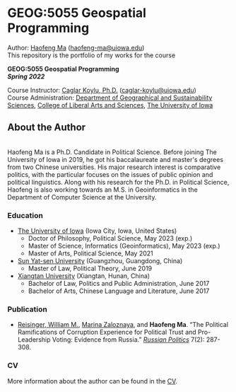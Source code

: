 # GEOG:5055 Geospatial Programming
Author: [Haofeng Ma](https://clas.uiowa.edu/polisci/people/haofeng-ma) (haofeng-ma@uiowa.edu)
<br>This repository is the portfolio of my works for the course

**GEOG:5055 Geospatial Programming
<br>*Spring 2022***

Course Instructor: [Caglar Koylu, Ph.D.](https://clas.uiowa.edu/geography/people/caglar-koylu) (caglar-koylu@uiowa.edu)
<br>Course Administration: [Department of Geographical and Sustainability Sciences](https://clas.uiowa.edu/geography/), [College of Liberal Arts and Sciences](https://clas.uiowa.edu), [The University of Iowa](https://uiowa.edu)

## About the Author
<br>Haofeng Ma is a Ph.D. Candidate in Political Science. Before joining The University of Iowa in 2019, he got his baccalaureate and master's degrees from two Chinese universities. His major research interest is comparative politics, with the particular focuses on the issues of public opinion and political linguistics. Along with his research for the Ph.D. in Political Science, Haofeng is also working towards an M.S. in Geoinformatics in the Department of Computer Science at the University.

### Education
- [The University of Iowa](https://uiowa.edu) (Iowa City, Iowa, United States)
  - Doctor of Philosophy, Political Science, May 2023 (exp.)
  - Master of Science, Informatics (Geoinformatics), May 2023 (exp.)
  - Master of Arts, Political Science, May 2021
- [Sun Yat-sen University](https://www.sysu.edu.cn/sysuen/) (Guangzhou, Guangdong, China)
  - Master of Law, Political Theory, June 2019
- [Xiangtan University](https://en.xtu.edu.cn) (Xiangtan, Hunan, China)
  - Bachelor of Law, Politics and Public Administration, June 2017
  - Bachelor of Arts, Chinese Language and Literature, June 2017

### Publication
- [Reisinger, William M.](https://clas.uiowa.edu/polisci/people/william-m-reisinger), [Marina Zaloznaya](https://clas.uiowa.edu/sociology/people/marina-zaloznaya), and **Haofeng Ma**. “The Political Ramifications of Corruption Experience for Political Trust and Pro-Leadership Voting: Evidence from Russia.” *[Russian Politics](https://brill.com/view/journals/rupo/rupo-overview.xml?contents=latestarticles-57511)* 7(2): 287-308.

### CV
More information about the author can be found in the [CV](https://github.com/geog3050/haofma/files/8725107/haofeng_ma_cv.pdf).
